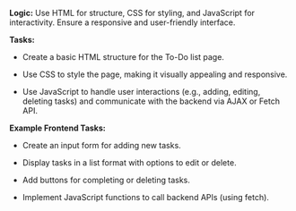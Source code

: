 **Logic:** Use HTML for structure, CSS for styling, and JavaScript for interactivity. Ensure a responsive and user-friendly interface.

**Tasks:**
 
 - Create a basic HTML structure for the To-Do list page.

 - Use CSS to style the page, making it visually appealing and responsive.

 - Use JavaScript to handle user interactions (e.g., adding, editing, deleting tasks) and communicate with the backend via AJAX or Fetch API.


**Example Frontend Tasks:**

 - Create an input form for adding new tasks.

 - Display tasks in a list format with options to edit or delete.

 - Add buttons for completing or deleting tasks.

 - Implement JavaScript functions to call backend APIs (using fetch).
